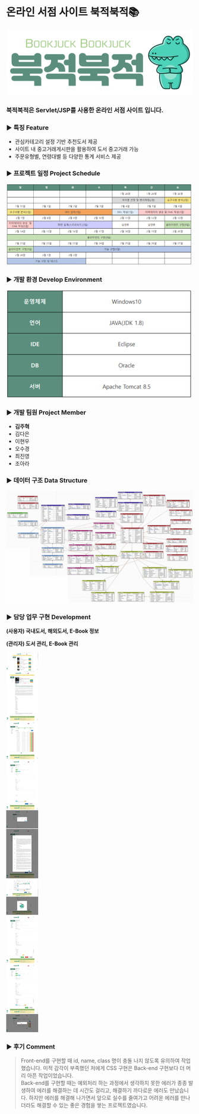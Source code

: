 # 온라인 서점 사이트 북적북적📚

<img src="images/bookjuck.png">

### 북적북적은 Servlet/JSP를 사용한 온라인 서점 사이트 입니다.

### ▶ 특징 Feature
+ 관심카테고리 설정 기반 추천도서 제공
+ 사이트 내 중고거래게시판을 활용하여 도서 중고거래 가능
+ 주문유형별, 연령대별 등 다양한 통계 서비스 제공

### ▶ 프로젝트 일정 Project Schedule
<img src="images/schedule.png" width="500">

### ▶ 개발 환경 Develop Environment
<img src="images/dev_env.png" width="500">

### ▶ 개발 팀원 Project Member
+ __김주혁__
+ 김다은
+ 이현우
+ 오수경
+ 최진영
+ 조아라

### ▶ 데이터 구조 Data Structure
<img src="images/data_structure.png" width="600">

### ▶ 담당 업무 구현 Development
__(사용자) 국내도서, 해외도서, E-Book 정보__

__(관리자) 도서 관리, E-Book 관리__

<img src="images/development.png">

### ▶ 후기 Comment
> Front-end를 구현할 때 id, name, class 명이 충돌 나지 않도록 유의하여 작업했습니다. 미적 감각이 부족했던 저에게 CSS 구현은 Back-end 구현보다 더 머리 아픈 작업이었습니다.   
Back-end를 구현할 때는 예외처리 하는 과정에서 생각하지 못한 에러가 종종 발생하여 에러를 해결하는 데 시간도 걸리고, 해결하기 까다로운 에러도 만났습니다. 하지만 에러를 해결해 나가면서 앞으로 실수를 줄여가고 어려운 에러를 만나더라도 해결할 수 있는 좋은 경험을 쌓는 프로젝트였습니다.
